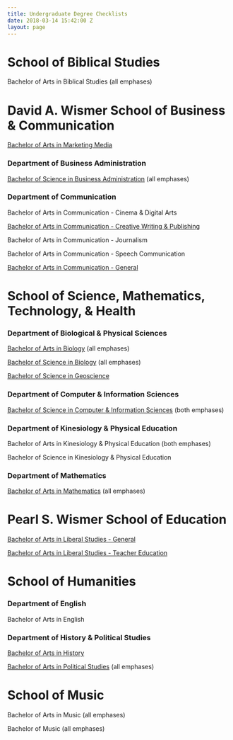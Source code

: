 ```yaml
---
title: Undergraduate Degree Checklists
date: 2018-03-14 15:42:00 Z
layout: page
---
```


# School of Biblical Studies

Bachelor of Arts in Biblical Studies (all emphases)

# David A. Wismer School of Business & Communication

[Bachelor of Arts in Marketing Media](/uploads/B.A.%20in%20Marketing%20Media.pdf)

### Department of Business Administration

[Bachelor of Science in Business Administration](/uploads/B.S.%20in%20Business%20Administration.pdf) (all emphases)

### Department of Communication

Bachelor of Arts in Communication - Cinema & Digital Arts

[Bachelor of Arts in Communication - Creative Writing & Publishing](/uploads/B.A.%20in%20Communication%20-%20Creative%20Writing.pdf)

Bachelor of Arts in Communication - Journalism

Bachelor of Arts in Communication - Speech Communication

[Bachelor of Arts in Communication - General](/uploads/B.A.%20in%20Communication%20-%20General.pdf)

# School of Science, Mathematics, Technology, & Health

### Department of Biological & Physical Sciences

[Bachelor of Arts in Biology](/uploads/B.A.%20in%20Biology.pdf) (all emphases)

[Bachelor of Science in Biology](/uploads/B.S.%20in%20Biology.pdf) (all emphases)

[Bachelor of Science in Geoscience](/uploads/B.S.%20in%20Geoscience.pdf)

### Department of Computer & Information Sciences

[Bachelor of Science in Computer & Information Sciences](/uploads/B.S.%20in%20CIS.pdf) (both emphases)

### Department of Kinesiology & Physical Education

Bachelor of Arts in Kinesiology & Physical Education (both emphases)

Bachelor of Science in Kinesiology & Physical Education

### Department of Mathematics

[Bachelor of Arts in Mathematics](/uploads/B.A.%20in%20Mathematics.pdf) (all emphases)

# Pearl S. Wismer School of Education

[Bachelor of Arts in Liberal Studies - General](/uploads/B.A.%20in%20Liberal%20Studies%20-%20General%20Emphasis.pdf)

[Bachelor of Arts in Liberal Studies - Teacher Education](/uploads/B.A.%20in%20Liberal%20Studies%20-%20Teacher%20Education%20Emphasis.pdf)

# School of Humanities

### Department of English

Bachelor of Arts in English

### Department of History & Political Studies

[Bachelor of Arts in History](/uploads/B.A.%20in%20History.pdf)

[Bachelor of Arts in Political Studies](/uploads/B.A.%20in%20Political%20Studies.pdf) (all emphases)

# School of Music

Bachelor of Arts in Music (all emphases)

Bachelor of Music (all emphases)
